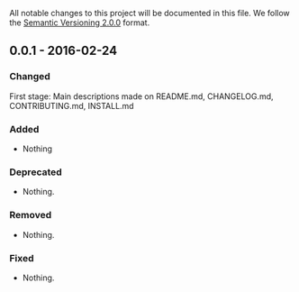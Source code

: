 All notable changes to this project will be documented in this file.
We follow the [Semantic Versioning 2.0.0](http://semver.org/) format.

## 0.0.1 - 2016-02-24

### Changed
First stage: Main descriptions made on README.md, CHANGELOG.md, CONTRIBUTING.md, INSTALL.md

### Added
- Nothing

### Deprecated
- Nothing.

### Removed
- Nothing.

### Fixed
- Nothing.